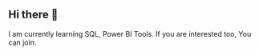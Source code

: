 ## Hi there 👋

I am currently learning SQL, Power BI Tools. If you are interested too, You can join.
